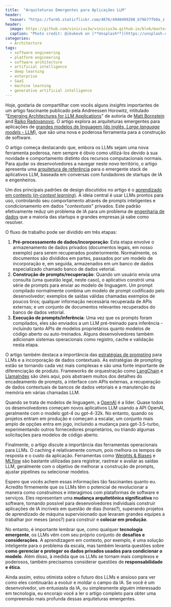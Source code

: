 ```yaml
---
title:  "Arquiteturas Emergentes para Aplicações LLM"
header:
  teaser: "https://farm5.staticflickr.com/4076/4940499208_b79b77fb0a_z.jpg"
header:
  image: https://github.com/vinicius3w/vinicius3w.github.io/blob/master/images/header-by-jesus-kiteque-224069.jpg?raw=true
  caption: "Photo credit: @ikukevk on [**Unsplash**](https://unsplash.com/photos/w7ZyuGYNpRQ)"
categories: 
  - Architecture
tags:
  - software engineering
  - platform engineering
  - software architecture
  - artificial intelligence
  - deep learning
  - enterprise
  - SaaS
  - machine learning
  - generative artificial intelligence
---
```


Hoje, gostaria de compartilhar com vocês alguns *insights* importantes de um artigo fascinante publicado pela Andreessen Horowitz, intitulado "[Emerging Architectures for LLM Applications](https://a16z.com/2023/06/20/emerging-architectures-for-llm-applications/)" de autoria de [Matt Bornstein](https://a16z.com/author/matt-bornstein/) and [Rajko Radovanovic](https://a16z.com/author/rajko-radovanovic/). O artigo explora as arquiteturas emergentes para aplicações de [grandes modelos de linguagem (do inglês, *Large language models* - LLM)](https://bit.ly/3CF6Q6T), que são uma nova e poderosa ferramenta para a construção de software.

O artigo começa destacando que, embora os LLMs sejam uma nova ferramenta poderosa, nem sempre é óbvio como utilizá-los devido à sua novidade e comportamento distinto dos recursos computacionais normais. Para ajudar os desenvolvedores a navegar neste novo território, o artigo apresenta uma [arquitetura de referência](https://bit.ly/3NEJ552) para o emergente stack de aplicativos LLM, baseada em conversas com fundadores de startups de IA e engenheiros.

Um dos principais padrões de design discutidos no artigo é o [aprendizado em contexto (*in-context learning*)](https://en.wikipedia.org/wiki/In-context_learning_(natural_language_processing)). A ideia central é usar LLMs prontos para uso, controlando seu comportamento através de prompts inteligentes e condicionamento em dados "*contextuais*" privados. Este padrão efetivamente reduz um problema de IA para um problema de [engenharia de dados](https://bit.ly/3pdNlzg) que a maioria das startups e grandes empresas já sabe como resolver.

O fluxo de trabalho pode ser dividido em três etapas:

1. **Pré-processamento de dados/incorporação**: Esta etapa envolve o armazenamento de dados privados (documentos legais, em nosso exemplo) para serem recuperados posteriormente. Normalmente, os documentos são divididos em partes, passados por um modelo de incorporação e, em seguida, armazenados em um banco de dados especializado chamado banco de dados vetorial.
2. **Construção de prompts/recuperação**: Quando um usuário envia uma consulta (uma questão legal, neste caso), o aplicativo constrói uma série de prompts para enviar ao modelo de linguagem. Um prompt compilado normalmente combina um modelo de prompt codificado pelo desenvolvedor; exemplos de saídas válidas chamadas exemplos de poucos tiros; qualquer informação necessária recuperada de APIs externas; e um conjunto de documentos relevantes recuperados do banco de dados vetorial.
3. **Execução de prompts/inferência**: Uma vez que os prompts foram compilados, eles são enviados a um LLM pré-treinado para inferência - incluindo tanto APIs de modelos proprietários quanto modelos de código aberto ou auto-treinados. Alguns desenvolvedores também adicionam sistemas operacionais como registro, cache e validação nesta etapa.

O artigo também destaca a importância das [estratégias de prompting](https://www.promptingguide.ai/techniques) para LLMs e a incorporação de dados contextuais. As estratégias de prompting estão se tornando cada vez mais complexas e são uma fonte importante de diferenciação de produto. Frameworks de orquestração como [LangChain](https://docs.langchain.com/docs/) e [LlamaIndex](https://bit.ly/3NEcInb) são úteis aqui, pois abstraem muitos dos detalhes do encadeamento de prompts, a interface com APIs externas, a recuperação de dados contextuais de bancos de dados vetoriais e a manutenção da memória em várias chamadas LLM.

Quando se trata de modelos de linguagem, a [OpenAI](https://openai.com/) é a líder. Quase todos os desenvolvedores começam novos aplicativos LLM usando a API OpenAI, geralmente com o modelo gpt-4 ou gpt-4-32k. No entanto, quando os projetos entram em produção e começam a escalar, um conjunto mais amplo de opções entra em jogo, incluindo a mudança para gpt-3.5-turbo, experimentando outros fornecedores proprietários, ou triando algumas solicitações para modelos de código aberto.

Finalmente, o artigo discute a importância das ferramentas operacionais para LLMs. O caching é relativamente comum, pois melhora os tempos de resposta e o custo da aplicação. Ferramentas como [Weights & Biases](https://wandb.ai/site) e [MLflow](https://mlflow.org/) são bastante utilizadas para registrar, rastrear e avaliar as saídas LLM, geralmente com o objetivo de melhorar a construção de prompts, ajustar pipelines ou selecionar modelos.

Espero que vocês achem essas informações tão fascinantes quanto eu. Acredito firmemente que os LLMs têm o potencial de revolucionar a maneira como construímos e interagimos com plataformas de software e serviços. Eles representam uma **mudança arquitetônica significativa** no software, tornando possível para desenvolvedores individuais construir aplicações de IA incríveis em questão de dias (horas?), superando projetos de aprendizado de máquina supervisionado que levaram grandes equipes a trabalhar por meses (anos?) para construir e **colocar em produção**.

No entanto, é importante lembrar que, como qualquer **tecnologia emergente**, os LLMs vêm com seu próprio conjunto de **desafios e considerações**. A aprendizagem em contexto, por exemplo, é uma solução inteligente para o problema da escala, mas também levanta questões sobre **como gerenciar e proteger os dados privados usados para condicionar o modelo**. Além disso, à medida que os LLMs se tornam mais complexos e poderosos, também precisamos considerar questões de **responsabilidade e ética**.

Ainda assim, estou otimista sobre o futuro dos LLMs e ansioso para ver como eles continuarão a evoluir e moldar o campo da IA. Se você é um desenvolvedor, um entusiasta da IA, ou simplesmente alguém interessado em tecnologia, eu encorajo você a ler o artigo completo para obter uma compreensão mais profunda dessas arquiteturas emergentes.
